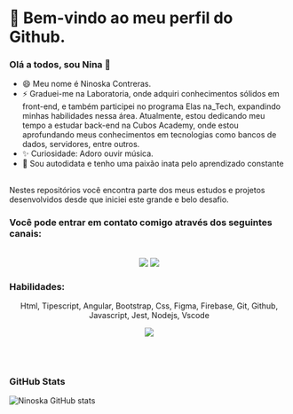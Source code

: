 
# 👋 Bem-vindo ao meu perfil do Github.
### Olá a todos, sou  Nina 👋


- 😄 Meu nome é Ninoska Contreras.
- ⚡ Graduei-me na Laboratoria, onde adquiri conhecimentos sólidos em front-end, e também participei no programa Elas na_Tech, expandindo minhas habilidades nessa área. Atualmente, estou dedicando meu tempo a estudar 
     back-end na Cubos Academy, onde estou aprofundando meus conhecimentos em tecnologias como bancos de dados, servidores, entre outros.
- ✨ Curiosidade: Adoro ouvir música.
- 🚀 Sou autodidata e tenho uma paixão inata pelo aprendizado constante
<br>
     Nestes repositórios você encontra parte dos meus estudos e projetos desenvolvidos desde que iniciei este grande e belo desafio.
<br>

 ### Você pode entrar em contato comigo através dos seguintes canais:
  <div align="center">
     <br>
<a href = "mailto:ncontreraskanan@gmail.com"><img src="https://img.shields.io/badge/Gmail-D14836?style=for-the-badge&logo=gmail&logoColor=white" target="_blank"></a>
<a href="https://www.linkedin.com/in/ninoska-contreras-86b075129/)" target="_blank"><img src="https://img.shields.io/badge/-LinkedIn-%230077B5?style=for-the-badge&logo=linkedin&logoColor=white" target="_blank"></a>   
</div>


  ### Habilidades:
  <p align="center">
  Html, Tipescript, Angular, Bootstrap, Css, Figma, Firebase, Git, Github, Javascript, Jest, Nodejs, Vscode
  </p>
   
<p align="center">
  <a href="https://skillicons.dev">
    <img src="https://skillicons.dev/icons?i=html,ts,angular,bootstrap,css,figma,firebase,git,github,js,jest,nodejs,vscode" />
  </a>
</p>

<br>

<br>


### GitHub Stats
![Ninoska GitHub stats](https://github-readme-stats.vercel.app/api?username=NiEl0503&show_icons=true&theme=tokyonight)





 
          
          
          
  
          
          
          
          
